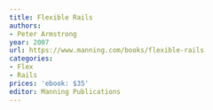 ```yaml
---
title: Flexible Rails
authors:
- Peter Armstrong
year: 2007
url: https://www.manning.com/books/flexible-rails
categories:
- Flex
- Rails
prices: 'ebook: $35'
editor: Manning Publications
---
```


